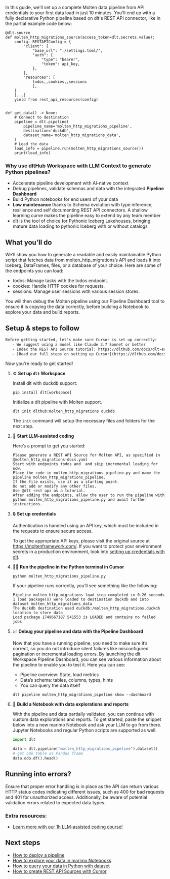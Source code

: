 In this guide, we'll set up a complete Molten data pipeline from API credentials to your first data load in just 10 minutes. You'll end up with a fully declarative Python pipeline based on dlt's REST API connector, like in the partial example code below:

```python-outcome
@dlt.source
def molten_http_migrations_source(access_token=dlt.secrets.value):
    config: RESTAPIConfig = {
        "client": {
            "base_url": "./settings.toml/",
            "auth": {
                "type": "bearer",
                "token": api_key,
            },
        },
        "resources": [
            todos,,cookies,,sessions
            ],
    }
    [...]
    yield from rest_api_resources(config)


def get_data() -> None:
    # Connect to destination
    pipeline = dlt.pipeline(
        pipeline_name='molten_http_migrations_pipeline',
        destination='duckdb',
        dataset_name='molten_http_migrations_data', 
    )
    # Load the data
    load_info = pipeline.run(molten_http_migrations_source())
    print(load_info) 
```

### Why use dltHub Workspace with LLM Context to generate Python pipelines?

- Accelerate pipeline development with AI-native context
- Debug pipelines, validate schemas and data with the integrated **Pipeline Dashboard**
- Build Python notebooks for end users of your data
- **Low maintenance** thanks to Schema evolution with type inference, resilience and self documenting REST API connectors. A shallow learning curve makes the pipeline easy to extend by any team member
- dlt is the tool of choice for Pythonic Iceberg Lakehouses, bringing mature data loading to pythonic Iceberg with or without catalogs

## What you’ll do

We’ll show you how to generate a readable and easily maintainable Python script that fetches data from molten_http_migrations’s API and loads it into Iceberg, DataFrames, files, or a database of your choice. Here are some of the endpoints you can load:

- todos: Manage tasks with the todos endpoint.
- cookies: Handle HTTP cookies for requests.
- sessions: Manage user sessions with various session stores.

You will then debug the Molten pipeline using our Pipeline Dashboard tool to ensure it is copying the data correctly, before building a Notebook to explore your data and build reports.

## Setup & steps to follow

```default
Before getting started, let's make sure Cursor is set up correctly:
   - We suggest using a model like Claude 3.7 Sonnet or better
   - Index the REST API Source tutorial: https://dlthub.com/docs/dlt-ecosystem/verified-sources/rest_api/ and add it to context as **@dlt rest api**
   - [Read our full steps on setting up Cursor](https://dlthub.com/docs/dlt-ecosystem/llm-tooling/cursor-restapi#23-configuring-cursor-with-documentation)
```

Now you're ready to get started!

1. ⚙️ **Set up `dlt` Workspace**
    
    Install dlt with duckdb support:
    ```shell
    pip install dlt[workspace]
    ```

    Initialize a dlt pipeline with Molten support.
    ```shell
    dlt init dlthub:molten_http_migrations duckdb
    ```

    The `init` command will setup the necessary files and folders for the next step.
    
2. 🤠 **Start LLM-assisted coding**
    
    Here’s a prompt to get you started:
    
    ```prompt
    Please generate a REST API Source for Molten API, as specified in @molten_http_migrations-docs.yaml 
    Start with endpoints todos and  and skip incremental loading for now. 
    Place the code in molten_http_migrations_pipeline.py and name the pipeline molten_http_migrations_pipeline. 
    If the file exists, use it as a starting point. 
    Do not add or modify any other files. 
    Use @dlt rest api as a tutorial. 
    After adding the endpoints, allow the user to run the pipeline with python molten_http_migrations_pipeline.py and await further instructions.
    ```

    
3. 🔒 **Set up credentials** 
    
    Authentication is handled using an API key, which must be included in the requests to ensure secure access.
    
    To get the appropriate API keys, please visit the original source at https://moltenframework.com/.
    If you want to protect your environment secrets in a production environment, look into [setting up credentials with dlt](https://dlthub.com/docs/walkthroughs/add_credentials).
    
4. 🏃‍♀️ **Run the pipeline in the Python terminal in Cursor**
    
    ```shell
    python molten_http_migrations_pipeline.py
    ```
    
    If your pipeline runs correctly, you’ll see something like the following:
    
    ```shell
    Pipeline molten_http_migrations load step completed in 0.26 seconds
    1 load package(s) were loaded to destination duckdb and into dataset molten_http_migrations_data
    The duckdb destination used duckdb:/molten_http_migrations.duckdb location to store data
    Load package 1749667187.541553 is LOADED and contains no failed jobs
    ```
    
5. 📈 **Debug your pipeline and data with the Pipeline Dashboard**

    Now that you have a running pipeline, you need to make sure it’s correct, so you do not introduce silent failures like misconfigured pagination or incremental loading errors. By launching the dlt Workspace Pipeline Dashboard, you can see various information about the pipeline to enable you to test it. Here you can see:
    - Pipeline overview: State, load metrics
    - Data’s schema: tables, columns, types, hints
    - You can query the data itself
    
    ```shell
    dlt pipeline molten_http_migrations_pipeline show --dashboard
    ```
    
6. 🐍 **Build a Notebook with data explorations and reports**

    With the pipeline and data partially validated, you can continue with custom data explorations and reports. To get started, paste the snippet below into a new marimo Notebook and ask your LLM to go from there. Jupyter Notebooks and regular Python scripts are supported as well.

    
    ```python
    import dlt

   data = dlt.pipeline("molten_http_migrations_pipeline").dataset()
   # get odo table as Pandas frame
   data.odo.df().head()
    ```

## Running into errors?

Ensure that proper error handling is in place as the API can return various HTTP status codes indicating different issues, such as 400 for bad requests and 401 for unauthorized access. Additionally, be aware of potential validation errors related to expected data types.

### Extra resources:

- [Learn more with our 1h LLM-assisted coding course!](https://www.youtube.com/watch?v=GGid70rnJuM)

## Next steps

- [How to deploy a pipeline](https://dlthub.com/docs/walkthroughs/deploy-a-pipeline)
- [How to explore your data in marimo Notebooks](https://dlthub.com/docs/general-usage/dataset-access/marimo)
- [How to query your data in Python with dataset](https://dlthub.com/docs/general-usage/dataset-access/dataset)
- [How to create REST API Sources with Cursor](https://dlthub.com/docs/dlt-ecosystem/llm-tooling/cursor-restapi)